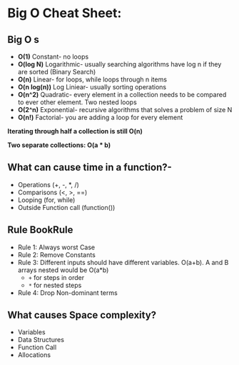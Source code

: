 # Big O Cheat Sheet:

## Big O s
- **O(1)** Constant- no loops
- **O(log N)** Logarithmic- usually searching algorithms have log n if they are sorted (Binary Search)
- **O(n)** Linear- for loops, while loops through n items
- **O(n log(n))** Log Liniear- usually sorting operations
- **O(n^2)** Quadratic- every element in a collection needs to be compared to ever other element. Two
nested loops
- **O(2^n)** Exponential- recursive algorithms that solves a problem of size N
- **O(n!)** Factorial- you are adding a loop for every element


**Iterating through half a collection is still O(n)**

**Two separate collections: O(a * b)**

## What can cause time in a function?-
- Operations (+, -, *, /)
- Comparisons (<, >, ==)
- Looping (for, while)
- Outside Function call (function())

## Rule BookRule 
- Rule 1: Always worst Case
- Rule 2: Remove Constants
- Rule 3: Different inputs should have different variables. O(a+b). A and B arrays nested would be O(a*b)
  - `+` for steps in order
  - `*` for nested steps
- Rule 4: Drop Non-dominant terms

## What causes Space complexity?

- Variables
- Data Structures
- Function Call
- Allocations